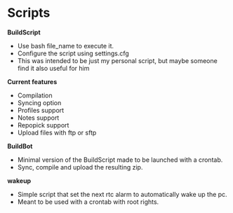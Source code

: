 # Scripts
**BuildScript**
* Use bash file_name to execute it.
* Configure the script using settings.cfg
* This was intended to be just my personal script, but maybe someone find it also useful for him

**Current features**
* Compilation
* Syncing option
* Profiles support
* Notes support
* Repopick support
* Upload files with ftp or sftp

**BuildBot**
* Minimal version of the BuildScript made to be launched with a crontab.
* Sync, compile and upload the resulting zip.

**wakeup**
* Simple script that set the next rtc alarm to automatically wake up the pc.
* Meant to be used with a crontab with root rights.
